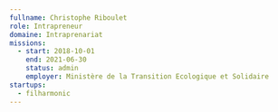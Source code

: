 ```yaml
---
fullname: Christophe Riboulet
role: Intrapreneur
domaine: Intraprenariat
missions:
  - start: 2018-10-01
    end: 2021-06-30
    status: admin
    employer: Ministère de la Transition Ecologique et Solidaire
startups:
  - filharmonic
---
```

